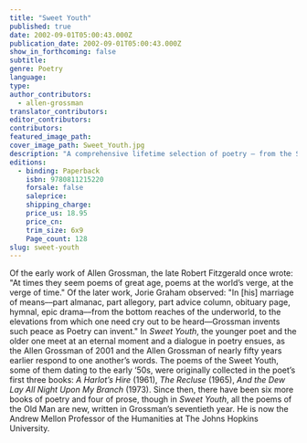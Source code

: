 ```yaml
---
title: "Sweet Youth"
published: true
date: 2002-09-01T05:00:43.000Z
publication_date: 2002-09-01T05:00:43.000Z
show_in_forthcoming: false
subtitle:
genre: Poetry
language:
type:
author_contributors:
  - allen-grossman
translator_contributors:
editor_contributors:
contributors:
featured_image_path:
cover_image_path: Sweet_Youth.jpg
description: "A comprehensive lifetime selection of poetry – from the Sweet Youth to the Old Man. "
editions:
  - binding: Paperback
    isbn: 9780811215220
    forsale: false
    saleprice:
    shipping_charge:
    price_us: 18.95
    price_cn:
    trim_size: 6x9
    Page_count: 128
slug: sweet-youth
---
```


Of the early work of Allen Grossman, the late Robert Fitzgerald once wrote: "At times they seem poems of great age, poems at the world’s verge, at the verge of time." Of the later work, Jorie Graham observed: "In [his] marriage of means––part almanac, part allegory, part advice column, obituary page, hymnal, epic drama––from the bottom reaches of the underworld, to the elevations from which one need cry out to be heard––Grossman invents such peace as Poetry can invent." In _Sweet Youth_, the younger poet and the older one meet at an eternal moment and a dialogue in poetry ensues, as the Allen Grossman of 2001 and the Allen Grossman of nearly fifty years earlier respond to one another’s words. The poems of the Sweet Youth, some of them dating to the early ‘50s, were originally collected in the poet’s first three books: _A Harlot’s Hire_ (1961), _The Recluse_ (1965), _And the Dew Lay All Night Upon My Branch_ (1973). Since then, there have been six more books of poetry and four of prose, though in _Sweet Youth_, all the poems of the Old Man are new, written in Grossman’s seventieth year. He is now the Andrew Mellon Professor of the Humanities at The Johns Hopkins University.

